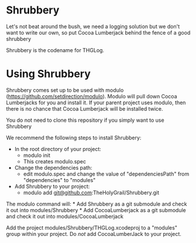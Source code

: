 # Shrubbery
Let's not beat around the bush, we need a logging solution but we don't want to write our own, so put Cocoa Lumberjack behind the fence of a good shrubbery

Shrubbery is the codename for THGLog.

# Using Shrubbery

Shrubbery comes set up to be used with modulo (https://github.com/setdirection/modulo). Modulo will pull down Cocoa Lumberjacks for you and install it. If your parent project uses modulo, then there is no chance that Cocoa Lumberjack will be installed twice.

You do not need to clone this repository if you simply want to use Shrubbery

We recommend the following steps to install Shrubbery:

* In the root directory of your project:
	* modulo init
	* This creates modulo.spec
* Change the dependencies path:
	* edit modulo.spec and change the value of "dependenciesPath" from "dependencies" to "modules"
* Add Shrubbery to your project:
	* modulo add git@github.com:TheHolyGrail/Shrubbery.git

The modulo command will:
	* Add Shrubbery as a git submodule and check it out into modules/Shrubbery
	* Add CocoaLumberjack as a git submodule and check it out into modules/CocoaLumberjack

Add the project modules/Shrubbery/THGLog.xcodeproj to a "modules" group within your project.  Do *not* add CocoaLumberJack to your project.